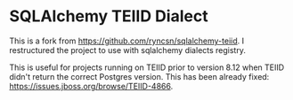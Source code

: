 # SQLAlchemy TEIID Dialect

This is a fork from https://github.com/ryncsn/sqlalchemy-teiid. I restructured the project to use with sqlalchemy dialects registry.

This is useful for projects running on TEIID prior to version 8.12 when TEIID didn't return the correct Postgres version. This has been already fixed: https://issues.jboss.org/browse/TEIID-4866.